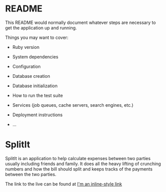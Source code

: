 # README

This README would normally document whatever steps are necessary to get the
application up and running.

Things you may want to cover:

* Ruby version

* System dependencies

* Configuration

* Database creation

* Database initialization

* How to run the test suite

* Services (job queues, cache servers, search engines, etc.)

* Deployment instructions

* ...
# SplitIt


SplitIt is an application to help calculate expenses between two parties usually including friends and family.  It does all the heavy lifting of crunching numbers and how the bill should split and keeps tracks of the payments between the two parties.

The link to the live can be found at
[I'm an inline-style link](https://splitit-mu.herokuapp.com/#/)
